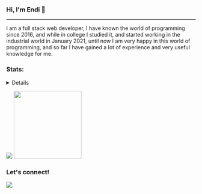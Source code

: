 ### Hi, I'm Endi 👋 
<hr>

I am a full stack web developer, 
I have known the world of programming since 2016, and while in college I studied it, and started working in the industrial world in January 2021, until now I am very happy in this world of programming, and so far I have gained a lot of experience and very useful knowledge for me.

### Stats:
<details>
 <strong>What i am learning/working on these days</strong>
    - 🔭 I’m currently working on Golang </br>
    - 🌱 I’m currently learning Flutter</br>
    - 🤔 I’m looking for help with master of programming. hehe </br>
    - 💬 Ask me about anything.</br>
    - 📫 How to reach me: <a href="mailto:endijulian080798@gmail.com">Email me!</a>  </br>
    - 😄 Pronouns: He/Him </br>
    - ⚡ Fun fact: ... </br>
</details>
<p>
    <img src="https://github-readme-stats.vercel.app/api?username=endijulian&hide=contribs,prs&show_icons=true&hide_border=true&title_color=000" />
    <img src="https://github-readme-stats.vercel.app/api/top-langs/?username=endijulian&layout=compact" height=180 />
</p>

### Let's connect!
<p>
    <a href="https://www.linkedin.com/in/endi-julian" target="blank"><img src="https://img.shields.io/badge/Endi_Julian-30302f?style=flat&logo=linkedin" /></a>
</p>
